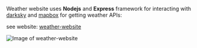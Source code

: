 Weather website uses **Nodejs** and **Express** framework for interacting with [darksky](www.darksky.net)
and [mapbox](www.mapbox.com) for getting weather APIs:

see website: [weather-website](https://khashayar-weather-app.herokuapp.com)






![Image of weather-website](http://www.khashayarweb.ir/github-images/weather-website.png)
